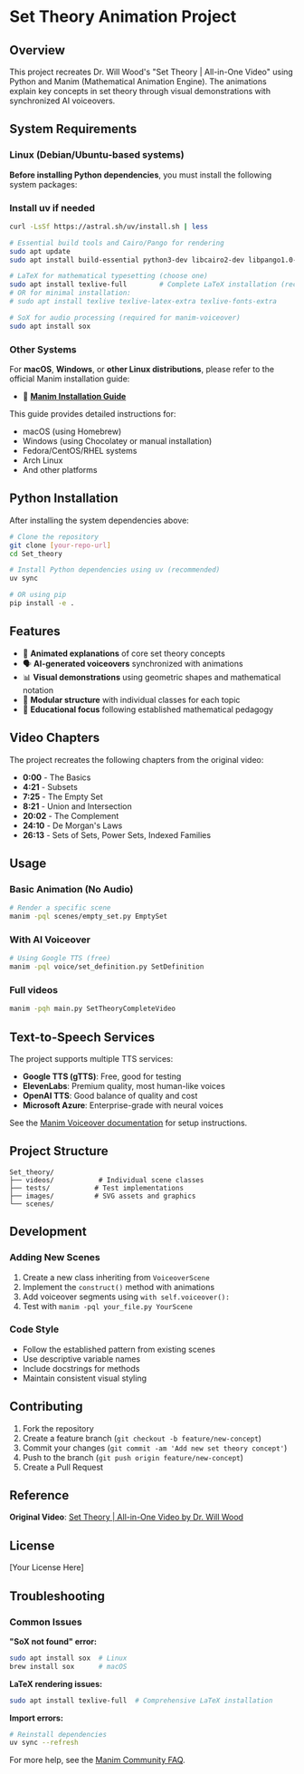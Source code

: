 # Set Theory Animation Project

## Overview
This project recreates Dr. Will Wood's "Set Theory | All-in-One Video" using Python and Manim (Mathematical Animation Engine). The animations explain key concepts in set theory through visual demonstrations with synchronized AI voiceovers.

## System Requirements

### Linux (Debian/Ubuntu-based systems)

**Before installing Python dependencies**, you must install the following system packages:

### Install uv if needed
```bash
curl -LsSf https://astral.sh/uv/install.sh | less
```

```bash
# Essential build tools and Cairo/Pango for rendering
sudo apt update
sudo apt install build-essential python3-dev libcairo2-dev libpango1.0-dev

# LaTeX for mathematical typesetting (choose one)
sudo apt install texlive-full        # Complete LaTeX installation (recommended)
# OR for minimal installation:
# sudo apt install texlive texlive-latex-extra texlive-fonts-extra

# SoX for audio processing (required for manim-voiceover)
sudo apt install sox
```

### Other Systems

For **macOS**, **Windows**, or **other Linux distributions**, please refer to the official Manim installation guide:
- 📖 **[Manim Installation Guide](https://docs.manim.community/en/stable/installation.html)**

This guide provides detailed instructions for:
- macOS (using Homebrew)
- Windows (using Chocolatey or manual installation)
- Fedora/CentOS/RHEL systems
- Arch Linux
- And other platforms

## Python Installation

After installing the system dependencies above:

```bash
# Clone the repository
git clone [your-repo-url]
cd Set_theory

# Install Python dependencies using uv (recommended)
uv sync

# OR using pip
pip install -e .
```

## Features

- 🎥 **Animated explanations** of core set theory concepts
- 🗣️ **AI-generated voiceovers** synchronized with animations  
- 📊 **Visual demonstrations** using geometric shapes and mathematical notation
- 🔄 **Modular structure** with individual classes for each topic
- 🎯 **Educational focus** following established mathematical pedagogy

## Video Chapters

The project recreates the following chapters from the original video:

- **0:00** - The Basics
- **4:21** - Subsets  
- **7:25** - The Empty Set
- **8:21** - Union and Intersection
- **20:02** - The Complement
- **24:10** - De Morgan's Laws
- **26:13** - Sets of Sets, Power Sets, Indexed Families

## Usage

### Basic Animation (No Audio)
```bash
# Render a specific scene
manim -pql scenes/empty_set.py EmptySet

```

### With AI Voiceover
```bash
# Using Google TTS (free)
manim -pql voice/set_definition.py SetDefinition

```

### Full videos
```bash
manim -pqh main.py SetTheoryCompleteVideo
```


## Text-to-Speech Services

The project supports multiple TTS services:

- **Google TTS (gTTS)**: Free, good for testing
- **ElevenLabs**: Premium quality, most human-like voices
- **OpenAI TTS**: Good balance of quality and cost
- **Microsoft Azure**: Enterprise-grade with neural voices

See the [Manim Voiceover documentation](https://voiceover.manim.community/) for setup instructions.

## Project Structure

```
Set_theory/
├── videos/           # Individual scene classes
├── tests/           # Test implementations  
├── images/          # SVG assets and graphics
└── scenes/          
```

## Development

### Adding New Scenes
1. Create a new class inheriting from `VoiceoverScene`
2. Implement the `construct()` method with animations
3. Add voiceover segments using `with self.voiceover():`
4. Test with `manim -pql your_file.py YourScene`

### Code Style
- Follow the established pattern from existing scenes
- Use descriptive variable names
- Include docstrings for methods
- Maintain consistent visual styling

## Contributing

1. Fork the repository
2. Create a feature branch (`git checkout -b feature/new-concept`)
3. Commit your changes (`git commit -am 'Add new set theory concept'`)
4. Push to the branch (`git push origin feature/new-concept`)
5. Create a Pull Request

## Reference

**Original Video**: [Set Theory | All-in-One Video by Dr. Will Wood](https://www.youtube.com/watch?v=5ZhNmKb-dqk)

## License

[Your License Here]

## Troubleshooting

### Common Issues

**"SoX not found" error:**
```bash
sudo apt install sox  # Linux
brew install sox      # macOS
```

**LaTeX rendering issues:**
```bash
sudo apt install texlive-full  # Comprehensive LaTeX installation
```

**Import errors:**
```bash
# Reinstall dependencies
uv sync --refresh
```

For more help, see the [Manim Community FAQ](https://docs.manim.community/en/stable/faq/index.html).